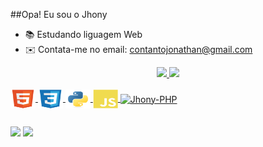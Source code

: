 ##Opa! Eu sou o Jhony

- 📚 Estudando liguagem Web
- ✉️ Contata-me no email: contantojonathan@gmail.com

<div align="center">
  <a href="https://github.com/Jhony07">
  <img height="180em" src="https://github-readme-stats.vercel.app/api?username=jhony07&show_icons=true&theme=vision-friendly-dark&include_all_commits=true&count_private=true"/>
  <img height="180em" src="https://github-readme-stats.vercel.app/api/top-langs/?username=jhony07&layout=compact&langs_count=7&theme=vision-friendly-dark"/>
</div>
  
  <div style="display: inline_block"><br>
    <img align="center" alt="Jhony-HTML" height="30" width="40" src="https://raw.githubusercontent.com/devicons/devicon/master/icons/html5/html5-original.svg">
     <img align="center" alt="Jhony-CSS" height="30" width="40" src="https://raw.githubusercontent.com/devicons/devicon/master/icons/css3/css3-original.svg">
      <img align="center" alt="Jhony-Python" height="30" width="40" src="https://raw.githubusercontent.com/devicons/devicon/master/icons/python/python-original.svg">
      <img align="center" alt="Jhony-Js" height="30" width="40" src="https://raw.githubusercontent.com/devicons/devicon/master/icons/javascript/javascript-plain.svg">
    <img align="center" alt="Jhony-PHP" height="60" width="40" src="https://cdn.jsdelivr.net/gh/devicons/devicon/icons/php/php-original.svg">
  </div>

  ##
  
<div>
  <a href="https://www.instagram.com/jhony._ofc/" target="_blank"><img src="https://img.shields.io/badge/-Instagram-%23E4405F?style=for-the-badge&logo=instagram&logoColor=white" target="_blank"></a>
  <a href = "mailto:contantojonathan@gmail.com"><img src="https://img.shields.io/badge/-Gmail-%23333?style=for-the-badge&logo=gmail&logoColor=white" target="_blank"></a>
  
</div>
 

